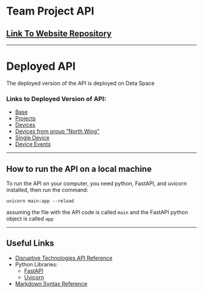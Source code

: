 # Team Project API

## [Link To Website Repository](https://github.com/nu-team-project/website)

---



# Deployed API

The deployed version of the API is deployed on Deta Space

### Links to Deployed Version of API:

- [Base](https://kgapi-2-k1528556.deta.app)
- [Projects](https://kgapi-2-k1528556.deta.app/projects)
- [Devices](https://kgapi-2-k1528556.deta.app/projects/i7prjqnb2c4b6rob9xc2/devices)
- [Devices from group "North Wing"](https://kgapi-2-k1528556.deta.app/projects/i7prjqnb2c4b6rob9xc2/devices?labelFilters=group=North%20Wing)
- [Single Device](https://kgapi-2-k1528556.deta.app/projects/i7prjqnb2c4b6rob9xc2/devices/rjc3imeidwhx459meiam)
- [Device Events](https://kgapi-2-k1528556.deta.app/projects/i7prjqnb2c4b6rob9xc2/devices/rjc3imeidwhx459meiam/events)


---

## How to run the API on a local machine

To run the API on your computer, you need python, FastAPI, and uvicorn installed, then run the command:

`uvicorn main:app --reload`

assuming the file with the API code is called `main` and the FastAPI python object is called `app`

---

## Useful Links

- [Disruptive Technologies API Reference](https://developer.disruptive-technologies.com/api )
- Python Libraries:
    - [FastAPI](fastapi.tiangolo.com)
    - [Uvicorn](www.uvicorn.org)
- [Markdown Syntax Reference](https://www.markdownguide.org/basic-syntax/)